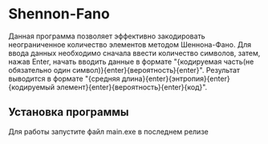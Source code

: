 # Shennon-Fano
Данная программа позволяет эффективно закодировать неограниченное количество элементов методом Шеннона-Фано. Для ввода данных необходимо сначала ввести количество
символов, затем, нажав Enter, начать вводить данные в формате "{кодируемая часть(не обязательно один символ)}{enter}{вероятность}{enter}". Результат выводится в формате
"{средняя длина}{enter}{энтропия}{enter}{кодируемый элемент}{enter}{вероятность}{enter}{код}". 
## Установка программы
Для работы запустите файл main.exe в последнем релизе
